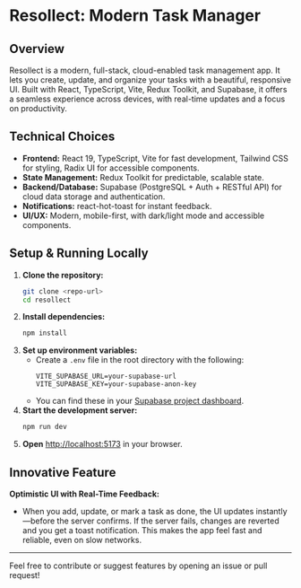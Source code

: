 # Resollect: Modern Task Manager

## Overview
Resollect is a modern, full-stack, cloud-enabled task management app. It lets you create, update, and organize your tasks with a beautiful, responsive UI. Built with React, TypeScript, Vite, Redux Toolkit, and Supabase, it offers a seamless experience across devices, with real-time updates and a focus on productivity.

## Technical Choices
- **Frontend:** React 19, TypeScript, Vite for fast development, Tailwind CSS for styling, Radix UI for accessible components.
- **State Management:** Redux Toolkit for predictable, scalable state.
- **Backend/Database:** Supabase (PostgreSQL + Auth + RESTful API) for cloud data storage and authentication.
- **Notifications:** react-hot-toast for instant feedback.
- **UI/UX:** Modern, mobile-first, with dark/light mode and accessible components.

## Setup & Running Locally
1. **Clone the repository:**
   ```bash
   git clone <repo-url>
   cd resollect
   ```
2. **Install dependencies:**
   ```bash
   npm install
   ```
3. **Set up environment variables:**
   - Create a `.env` file in the root directory with the following:
     ```env
     VITE_SUPABASE_URL=your-supabase-url
     VITE_SUPABASE_KEY=your-supabase-anon-key
     ```
   - You can find these in your [Supabase project dashboard](https://app.supabase.com/).
4. **Start the development server:**
   ```bash
   npm run dev
   ```
5. **Open** [http://localhost:5173](http://localhost:5173) in your browser.

## Innovative Feature
**Optimistic UI with Real-Time Feedback:**
- When you add, update, or mark a task as done, the UI updates instantly—before the server confirms. If the server fails, changes are reverted and you get a toast notification. This makes the app feel fast and reliable, even on slow networks.

---

Feel free to contribute or suggest features by opening an issue or pull request!
